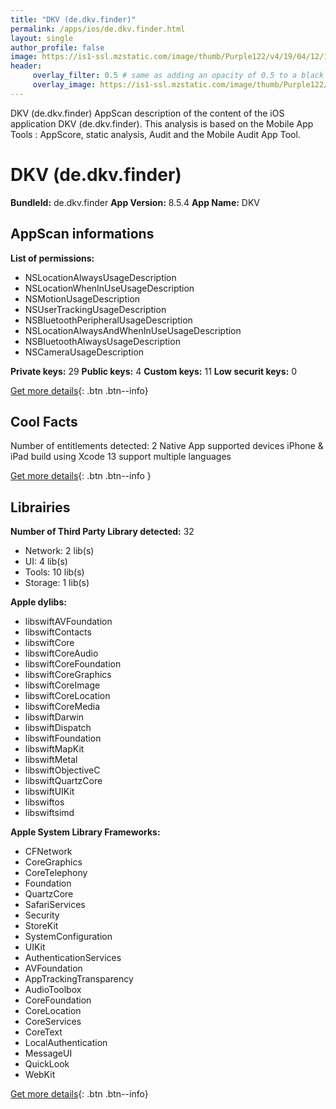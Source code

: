 ```yaml
---
title: "DKV (de.dkv.finder)"
permalink: /apps/ios/de.dkv.finder.html
layout: single
author_profile: false
image: https://is1-ssl.mzstatic.com/image/thumb/Purple122/v4/19/04/12/190412c6-78d8-3739-a415-fa4e75898c09/AppIcon-0-0-1x_U007emarketing-0-0-0-7-0-0-sRGB-0-0-0-GLES2_U002c0-512MB-85-220-0-0.png/512x512bb.jpg
header: 
     overlay_filter: 0.5 # same as adding an opacity of 0.5 to a black background
     overlay_image: https://is1-ssl.mzstatic.com/image/thumb/Purple122/v4/19/04/12/190412c6-78d8-3739-a415-fa4e75898c09/AppIcon-0-0-1x_U007emarketing-0-0-0-7-0-0-sRGB-0-0-0-GLES2_U002c0-512MB-85-220-0-0.png/512x512bb.jpg
---
```

DKV (de.dkv.finder) AppScan description of the content of the iOS application DKV (de.dkv.finder). This analysis is based on the Mobile App Tools : AppScore, static analysis, Audit and the Mobile Audit App Tool.

# DKV (de.dkv.finder)

**BundleId:** de.dkv.finder
**App Version:** 8.5.4
**App Name:** DKV


## AppScan informations 

**List of permissions:** 
- NSLocationAlwaysUsageDescription
- NSLocationWhenInUseUsageDescription
- NSMotionUsageDescription
- NSUserTrackingUsageDescription
- NSBluetoothPeripheralUsageDescription
- NSLocationAlwaysAndWhenInUseUsageDescription
- NSBluetoothAlwaysUsageDescription
- NSCameraUsageDescription
  
  
**Private keys:** 29
**Public keys:** 4
**Custom keys:** 11
**Low securit keys:** 0
  
[Get more details](/pricing.html){: .btn .btn--info}

## Cool Facts

Number of entitlements detected: 2
Native App
supported devices iPhone & iPad
build using Xcode 13
support multiple languages
  
[Get more details](/pricing.html){: .btn .btn--info }

## Librairies 
**Number of Third Party Library detected:** 32
- Network: 2 lib(s)
- UI: 4 lib(s)
- Tools: 10 lib(s)
- Storage: 1 lib(s)


**Apple dylibs:**
- libswiftAVFoundation
- libswiftContacts
- libswiftCore
- libswiftCoreAudio
- libswiftCoreFoundation
- libswiftCoreGraphics
- libswiftCoreImage
- libswiftCoreLocation
- libswiftCoreMedia
- libswiftDarwin
- libswiftDispatch
- libswiftFoundation
- libswiftMapKit
- libswiftMetal
- libswiftObjectiveC
- libswiftQuartzCore
- libswiftUIKit
- libswiftos
- libswiftsimd


**Apple System Library Frameworks:**
- CFNetwork
- CoreGraphics
- CoreTelephony
- Foundation
- QuartzCore
- SafariServices
- Security
- StoreKit
- SystemConfiguration
- UIKit
- AuthenticationServices
- AVFoundation
- AppTrackingTransparency
- AudioToolbox
- CoreFoundation
- CoreLocation
- CoreServices
- CoreText
- LocalAuthentication
- MessageUI
- QuickLook
- WebKit


  
[Get more details](/pricing.html){: .btn .btn--info}

